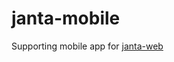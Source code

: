 # janta-mobile
Supporting mobile app for [janta-web](https://www.github.com/VedantWankhade/janta-web)